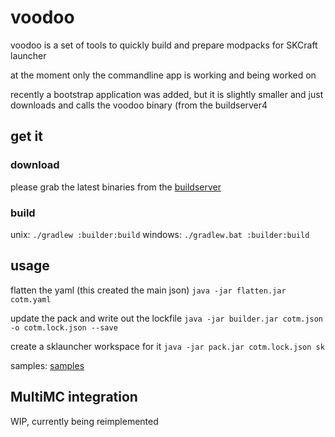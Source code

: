 # voodoo

voodoo is a set of tools to quickly build and prepare modpacks for SKCraft launcher

at the moment only the commandline app is working and being worked on

recently a bootstrap application was added, but it is slightly smaller and just downloads and calls the voodoo binary (from the buildserver4

## get it

### download

please grab the latest binaries from the [buildserver](https://ci.elytradev.com/job/elytra/job/Voodoo/job/2.0/)

### build

unix: `./gradlew :builder:build`
windows: `./gradlew.bat :builder:build`

## usage


flatten the yaml (this created the main json)
`java -jar flatten.jar cotm.yaml`

update the pack and write out the lockfile
`java -jar builder.jar cotm.json -o cotm.lock.json --save`

create a sklauncher workspace for it
`java -jar pack.jar cotm.lock.json sk`


samples: [samples](/samples)

## MultiMC integration

WIP, currently being reimplemented

<!--
to have voodoo build the pack and automatically copy it into a multimc instance
set the following as pre-launch command

`java -jar /path/to/builder.jar pack_definition.yaml -d /path/to/pack/dev -i $INST_DIR/.. --mmc`

example

`java -jar $HOME/dev/voodoo/builder/build/libs/builder-1.0.jar test.yaml -d $HOME/dev/voodoo/builder/run/ -i $INST_DIR/.. --mmc`

-->